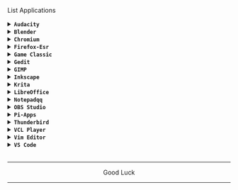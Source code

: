 List Applications

<details>
<summary><code><b>Audacity</b></code></summary>

> github.com/audacity/audacity

The application cannot be opened.
</details>

<details>
<summary><code><b>Blender</b></code></summary>
<img src="https://github.com/wahasa/Ubuntu/raw/main/Apps/Image/blender.jpg">

> github.com/blender
```
apt install blender
```
</details>


<details>
<summary><code><b>Chromium</b></code></summary>
<img src="https://github.com/wahasa/Ubuntu/raw/main/Apps/Image/chromium.jpg">

> github.com/chromium/chromium
```
wget https://raw.githubusercontent.com/wahasa/Ubuntu/main/chromiumfix.sh ; chmod +x chromiumfix.sh ; ./chromiumfix.sh
```
</details>


<details>
<summary><code><b>Firefox-Esr</b></code></summary>
<img src="https://github.com/wahasa/Ubuntu/raw/main/Apps/Image/firefox.jpg">

> github.com/mozilla
```
wget https://raw.githubusercontent.com/wahasa/Ubuntu/main/Patch/browserfix.sh ; chmod +x browserfix.sh ; ./browserfix.sh ; rm browserfix.sh
```
</details>


<details>
<summary><code><b>Game Classic</b></code></summary>

> github.com/Kekun/gnome-games
```
apt install gnome-games
```
</details>


<details>
<summary><code><b>Gedit</b></code></summary>
<img src="https://github.com/wahasa/Ubuntu/raw/main/Apps/Image/gedit.jpg">

> github.com/GNOME/gedit
```
apt install gedit
```
</details>


<details>
<summary><code><b>GIMP</b></code></summary>
<img src="https://github.com/wahasa/Ubuntu/raw/main/Apps/Image/gimp.jpg">

> github.com/snapcrafters/gimp
```
apt install gimp
```
</details>


<details>
<summary><code><b>Inkscape</b></code></summary>
<img src="https://github.com/wahasa/Ubuntu/raw/main/Apps/Image/Inkscape.jpg">

> github.com/inkscape/inkscape
```
apt install inkscape
```
</details>


<details>
<summary><code><b>Krita</b></code></summary>
<img src="https://github.com/wahasa/Ubuntu/raw/main/Apps/Image/krita.jpg">

> github.com/KDE/krita
```
apt install krita
```
</details>


<details>
<summary><code><b>LibreOffice</b></code></summary>
<img src="https://github.com/wahasa/Ubuntu/raw/main/Apps/Image/libreoffice.jpg">

> github.com/libreoffice
```
wget https://raw.githubusercontent.com/wahasa/Ubuntu/main/libreofficefix.sh ; chmod +x libreofficefix.sh ; ./libreofficefix.sh
```
</details>


<details>
<summary><code><b>Notepadqq</b></code></summary>

The application cannot be opened.
</details>


<details>
<summary><code><b>OBS Studio</b></code></summary>
<img src="https://github.com/wahasa/Ubuntu/raw/main/Apps/Image/obs.jpg">

> github.com/obsproject/obs-studio
```
apt install obs-studio
```
</details>


<details>
<summary><code><b>Pi-Apps</b></code></summary>

> github.com/Botspot/pi-apps

The application crached.
</details>


<details>
<summary><code><b>Thunderbird</b></code></summary>
<img src="https://github.com/wahasa/Ubuntu/raw/main/Apps/Image/thunderbird.jpg">

> github.com/mozilla-comm
```
apt install thunderbird
```
</details>


<details>
<summary><code><b>VCL Player</b></code></summary>

> github.com/videolan/vlc

The application cannot be opened.
</details>


<details>
<summary><code><b>Vim Editor</b></code></summary>
<img src="https://github.com/wahasa/Ubuntu/raw/main/Apps/Image/vim.jpg">

> github.com/vim/vim
```
apt install vim
```
</details>


<details>
<summary><code><b>VS Code</b></code></summary>
<img src="https://github.com/wahasa/Ubuntu/raw/main/Apps/Image/vscode.jpg">

> github.com/microsoft/vscode
```
wget https://raw.githubusercontent.com/wahasa/Ubuntu/main/Apps/vscodefix.sh ; chmod +x vscodefix.sh ; ./vscodefix.sh
```
</details>
</br>

---
<p align="center">Good Luck</p>

---

